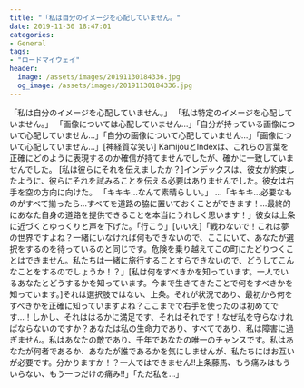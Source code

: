 ```yaml
---
title: "「私は自分のイメージを心配していません。"
date: 2019-11-30 18:47:01
categories:
- General
tags:
- "ロードマイウェイ"
header:
  image: /assets/images/20191130184336.jpg
  og_image: /assets/images/20191130184336.jpg
---
```


「私は自分のイメージを心配していません。」 「私は特定のイメージを心配していません。」 「画像については心配していません…」「自分が持っている画像について心配していません…」「自分の画像について心配していません…」「画像について心配していません…」[神経質な笑い] KamijouとIndexは、これらの言葉を正確にどのように表現するのか確信が持てませんでしたが、確かに一致していませんでした。 [私は彼らにそれを伝えましたか？]インデックスは、彼女が約束したように、彼らにそれを試みることを伝える必要はありませんでした。彼女は右手を空の方向に向けた。 「キキキ…なんて素晴らしい。」 …「キキキ…必要なものがすべて揃ったら…すべてを道路の脇に置いておくことができます！…最終的にあなた自身の道路を提供できることを本当にうれしく思います！」彼女は上条に近づくとゆっくりと声を下げた。「行こう」[いいえ]「戦わないで！これは夢の世界ですよね？一緒にいなければ何もできないので、ここにいて、あなたが選択をするのを待っているのと同じです。危険を乗り越えてこの町にたどりつくことはできません。私たちは一緒に旅行することすらできないので、どうしてこんなことをするのでしょうか！？」[私は何をすべきかを知っています。一人でいるあなたとどうするかを知っています。今まで生きてきたことで何をすべきかを知っています。]それは選択肢ではない、上条。それが状況であり、最初から何をすべきかを正確に知っていますよね？ここまでで右手を使ったのは初めてです...！しかし、それははるかに満足です、それはそれです！なぜ私を守らなければならないのですか？あなたは私の生命力であり、すべてであり、私は障害に過ぎません。私はあなたの敵であり、千年であなたの唯一のチャンスです。私はあなたが何者であるか、あなたが誰であるかを気にしませんが、私たちにはお互いが必要です。分かりますか！？一人ではできません!!上条藤馬、もう痛みはもういらない、もう一つだけの痛み!!」「ただ私を…」

